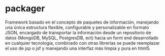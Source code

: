 packager
========

Framework basado en el concepto de paquetes de información, manejando una única estructura flexible, configurable y personalizable en formato JSON, encargado de transportar la información desde un repositorio de datos (MongoDB, MySQL, PostgresDB, ect) hacia un fornt end desarrollado en cualquier tecnología, combinado con otras librerías se puede reemplazar el uso de jsp o jsf y manejando una interfaz más limpia y pura en html5.
